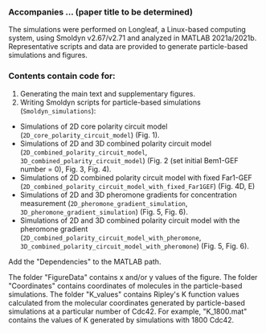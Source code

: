 ### Accompanies ... (paper title to be determined)

The simulations were performed on Longleaf, a Linux-based computing system, using Smoldyn v2.67/v2.71 and analyzed in MATLAB 2021a/2021b. Representative scripts and data are provided to generate particle-based simulations and figures. 


### Contents contain code for:
1. Generating the main text and supplementary figures.
2. Writing Smoldyn scripts for particle-based simulations (`Smoldyn_simulations`):
- Simulations of 2D core polarity circuit model (`2D_core_polarity_circuit_model`) (Fig. 1).
- Simulations of 2D and 3D combined polarity circuit model (`2D_combined_polarity_circuit_model`, `3D_combined_polarity_circuit_model`) (Fig. 2 (set initial Bem1-GEF number = 0), Fig. 3, Fig. 4).
- Simulations of 2D combined polarity circuit model with fixed Far1-GEF (`2D_combined_polarity_circuit_model_with_fixed_Far1GEF`) (Fig. 4D, E)
- Simulations of 2D and 3D pheromone gradients for concentration measurement (`2D_pheromone_gradient_simulation`, `3D_pheromone_gradient_simulation`) (Fig. 5, Fig. 6). 
- Simulations of 2D and 3D combined polarity circuit model with the pheromone gradient (`2D_combined_polarity_circuit_model_with_pheromone`, `3D_combined_polarity_circuit_model_with_pheromone`) (Fig. 5, Fig. 6).

Add the "Dependencies" to the MATLAB path.

The folder "FigureData" contains x and/or y values of the figure.
The folder "Coordinates" contains coordinates of molecules in the particle-based simulations.
The folder "K_values" contains Ripley's K function values calculated from the molecular coordinates generated by particle-based simulations at a particular number of Cdc42.
For example, "K_1800.mat" contains the values of K generated by simulations with 1800 Cdc42.
